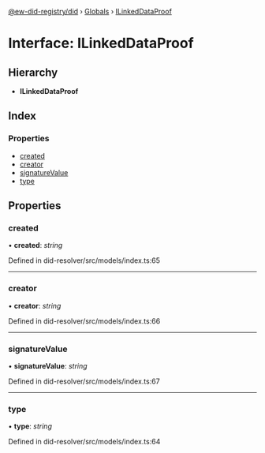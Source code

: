 [@ew-did-registry/did](../README.md) › [Globals](../globals.md) › [ILinkedDataProof](ilinkeddataproof.md)

# Interface: ILinkedDataProof

## Hierarchy

* **ILinkedDataProof**

## Index

### Properties

* [created](ilinkeddataproof.md#created)
* [creator](ilinkeddataproof.md#creator)
* [signatureValue](ilinkeddataproof.md#signaturevalue)
* [type](ilinkeddataproof.md#type)

## Properties

###  created

• **created**: *string*

Defined in did-resolver/src/models/index.ts:65

___

###  creator

• **creator**: *string*

Defined in did-resolver/src/models/index.ts:66

___

###  signatureValue

• **signatureValue**: *string*

Defined in did-resolver/src/models/index.ts:67

___

###  type

• **type**: *string*

Defined in did-resolver/src/models/index.ts:64
